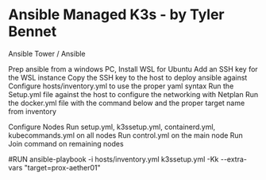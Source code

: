 Ansible Managed K3s - by Tyler Bennet
=============



Ansible Tower / Ansible

Prep ansible from a windows PC, Install WSL for Ubuntu
Add an SSH key for the WSL instance
Copy the SSH key to the host to deploy ansible against
Configure hosts/inventory.yml to use the proper yaml syntax
Run the Setup.yml file against the host to configure the networking with Netplan
Run the docker.yml file with the command below and the proper target name from inventory

Configure Nodes
Run setup.yml, k3ssetup.yml, containerd.yml, kubecommands.yml on all nodes
Run control.yml on the main node
Run Join command on remaining nodes

#RUN
ansible-playbook -i hosts/inventory.yml k3ssetup.yml -Kk --extra-vars "target=prox-aether01"
